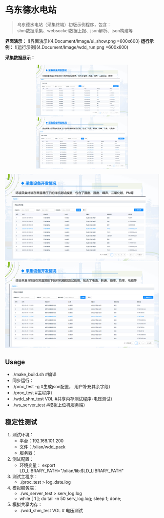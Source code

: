 # 乌东德水电站
> 乌东德水电站（采集终端）初版示例程序，包含：          
>  shm数据采集、websocket数据上报、json解析、json构建等
> 

**界面演示：**
![界面演示](4.Document/Image/ui_show.png =600x600)
**运行示例：**
![运行示例](4.Document/Image/wdd_run.png =600x600)


**采集数据展示：**
<center class="half">
    <img src="4.Document/Image/3.环境数据.png" width="300"/><img src="4.Document/Image/4.传感器数据.png" width="300"/>
</center>

![](4.Document/Image/3.环境数据.png)![](4.Document/Image/4.传感器数据.png)



## Usage
* ./make_build.sh  #编译
* 同步运行： 
* ./proc_test -g  #生成json配置， 用户补充其余字段）
* ./proc_test #主程序）
* ./wdd_shm_test VOL  #共享内存测试程序-电压测试）
* ./ws_server_test #模拟上位机服务端）

## 稳定性测试
1. 测试环境： 
    * 平台：192.168.101.200
    * 文件：/xlian/wdd_pack
    * 服务器： 
2. 测试配置：
    * 环境变量： export LD_LIBRARY_PATH="/xlian/lib:$LD_LIBRARY_PATH"
3. 测试主程序：
    * ./proc_test > log_date.log
4. 模拟服务端：
    * ./ws_server_test > serv_log.log
    * while [ 1 ]; do tail -n 50 serv_log.log; sleep 1; done;
5. 模拟共享内存：
    * ./wdd_shm_test VOL        # 电压测试







